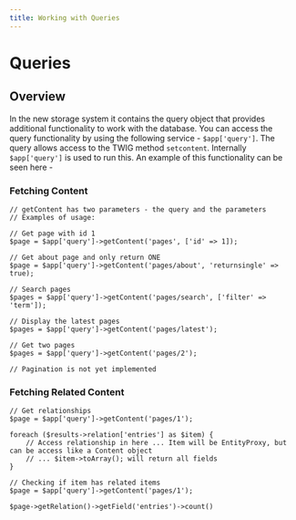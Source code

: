 ```yaml
---
title: Working with Queries
---
```

Queries
========

Overview
--------

In the new storage system it contains the query object that provides additional 
functionality to work with the database. You can access the query functionality 
by using the following service - `$app['query']`. The query allows access to the 
TWIG method `setcontent`. Internally `$app['query']` is used to run this. An example 
of this functionality can be seen here - 

### Fetching Content
```
// getContent has two parameters - the query and the parameters
// Examples of usage:

// Get page with id 1
$page = $app['query']->getContent('pages', ['id' => 1]);

// Get about page and only return ONE
$page = $app['query']->getContent('pages/about', 'returnsingle' => true);

// Search pages
$pages = $app['query']->getContent('pages/search', ['filter' => 'term']);

// Display the latest pages
$pages = $app['query']->getContent('pages/latest');

// Get two pages
$pages = $app['query']->getContent('pages/2');

// Pagination is not yet implemented
```

### Fetching Related Content
```
// Get relationships
$page = $app['query']->getContent('pages/1');

foreach ($results->relation['entries'] as $item) {
    // Access relationship in here ... Item will be EntityProxy, but can be access like a Content object
    // ... $item->toArray(); will return all fields
}

// Checking if item has related items
$page = $app['query']->getContent('pages/1');

$page->getRelation()->getField('entries')->count()
```